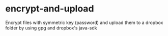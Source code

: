 # encrypt-and-upload
Encrypt files with symmetric key (password) and upload them to a dropbox folder by using gpg and dropbox's java-sdk
